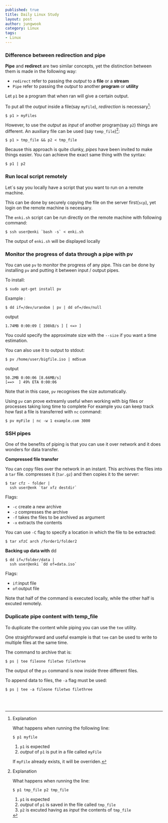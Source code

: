 ```yaml
---
published: true
title: Daily Linux Study
layout: post
author: jungwook
category: Linux
tags:
- Linux
---
```


### Difference between redirection and pipe

**Pipe** and **redirect** are two similar concepts, yet the distinction between them is made in the following way:
+ `redirect` refer to passing the *output* to a **file** or a **stream**
+ `Pipe` refer to passing the *output* to another **program** or **utility**

Let `p1` be a program that when ran will give a certain output.

To put all the *output* inside a file(say `myFile`), *redirection* is necessary[^1]:


```{.bash}
$ p1 > myFiles
```

However, to use the *output* as *input* of another program(say `p2`) things are different. An auxiliary file can be used (say `temp_file`)[^2]:


```{.bash}
$ p1 > tmp_file && p2 < tmp_file
```

Because this approach is quite clunky, *pipes* have been invited to make things easier. You can achieve the exact same thing with the syntax:


```{.bash}
$ p1 | p2
```

### Run local script remotely

Let\`s say you locally have a script that you want to run on a remote machine.

This can be done by securely copying the file on the server first(`scp`), yet login on the remote machine is necessary.

The `enki.sh` script can be run directly on the remote machine with following command:


```{.bash}
$ ssh user@enki `bash -s` < enki.sh
```

The output of `enki.sh` will be displayed locally

### Monitor the progress of data through a pipe with pv

You can use `pv` to monitor the progress of any pipe. This can be done by installing `pv` and putting it between input / output pipes.

To install:


```{.bash}
$ sudo apt-get install pv
```

Example :


```{.bash}
$ dd if=/dev/urandom | pv | dd of=/dev/null
```

output


```{.bash}
1.74MB 0:00:09 [ 198kB/s ] [ <=> ]
```

You could specify the approximate size with the `--size` if you want a time estimation.

You can also use it to output to stdout:


```{.bash}
$ pv /home/user/bigfile.iso | md5sum
```

output

```{.bash}
50.2MB 0:00:06 [8.66MB/s]
[==>  ] 49% ETA 0:00:06
```

Note that in this case, `pv` recognises the size automatically.

Using `pv` can prove extreamly useful when working with big files or processes taking long time to complete For example you can keep track how fast a file is transferred with `nc` command:


```{.bash}
$ pv myFile | nc -w 1 example.com 3000
```

### SSH pipes

One of the benefits of piping is that you can use it over network and it does wonders for data transfer.

**Compressed file transfer**

You can copy files over the network in an instant. This archives the files into a `tar`  file. compresses it (`tar.gz`) and then copies it to the server:


```{.bash}
$ tar cfz - folder |
  ssh user@enk `tar xfz destdir`
```

Flags:
+ `-c` create a new archive
+ `-z` compresses the archive
+ `-f` takes the files to be archived as argument
+ `-x` extracts the contents

You can use `-C` flag to specify a location in which the file to be extracted:


```{.bash}
$ tar xfzC arch /forder1/folder2
```

**Backing up data with** dd


```{.bash}
$ dd if=/folder/data |
  ssh user@enki `dd of=data.iso`
```

Flags:

+ `if`:input file
+ `of`:output file

Note that half of the command is executed locally, while the other half is excuted remotely.

### Duplicate pipe content with temp_file

To duplicate the content while piping you can use the `tee` utility.

One straighforward and useful example is that `tee` can be used to write to multiple files at the same time.

The command to archive that is:


```{.bash}
$ ps | tee fileone filetwo filethree
```

The output of the `ps` command is now inside three different files.

To append data to files, the `-a` flag must be used:


```{.bash}
$ ps | tee -a fileone filetwo filethree
```

<BR>

[^1]: Explanation

    What happens when running the following line:

    ```{.bash}
    $ p1 myfile
    ```
    1. `p1` is expected
    2. *output* of `p1` is put in a file called `myFile`
      
    If `myFile` already exists, it will be overriden.

<BR>

[^2]: Explanation
 
    What happens when running the line:

    ```{.bash}
    $ p1 tmp_file p2 tmp_file
    ```
    1. `p1` is expected
    2. *output* of `p1` is saved in the file called `tmp_file`
    3. `p2` is excuted having as *input* the contents of `tmp_file`

